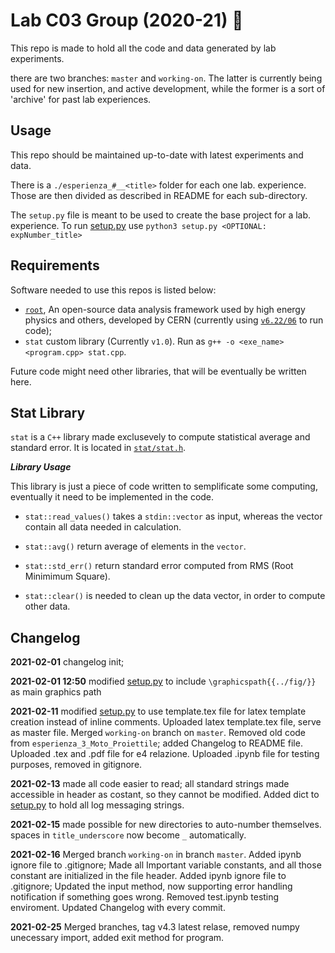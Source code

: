 # Lab C03 Group (2020-21) :rocket:

This repo is made to hold all the code and data generated by lab experiments.

there are two branches: `master` and `working-on`. The latter is currently being used
for new insertion, and active development, while the former is a sort of 'archive' for
past lab experiences.

## Usage

This repo should be maintained up-to-date with latest experiments and data.

There is a `./esperienza_#__<title>` folder for each one lab. experience. Those are 
then divided as described in README for each sub-directory. 

The `setup.py` file is meant to be used to create the base project for a lab. 
experience. To run [setup.py](setup.py) use `python3 setup.py <OPTIONAL: expNumber_title>`

## Requirements

Software needed to use this repos is listed below:

- [`root`](https://github.com/root-project/root), An open-source data analysis framework
used by high energy physics and others, developed by CERN 
(currently using [`v6.22/06`](https://github.com/root-project/root/tree/v6-22-06) to run code);
- `stat` custom library (Currently `v1.0`). Run as `g++ -o <exe_name> <program.cpp> stat.cpp`.
<!-- - `numpy` Python library is only needed in order for the [setup.py](setup.py) program to work.  -->

Future code might need other libraries, that will be eventually be written here.

## Stat Library

`stat` is a `C++` library made exclusevely to compute statistical average and standard
error. It is located in [`stat/stat.h`](stat/stat.h).

***Library Usage***

This library is just a piece of code written to semplificate some computing, eventually 
it need to be implemented in the code.

* `stat::read_values()` takes a `stdin::vector` as input, whereas the vector contain all 
data needed in calculation.

* `stat::avg()` return average of elements in the `vector`.

* `stat::std_err()` return standard error computed from RMS (Root Minimimum Square).

* `stat::clear()` is needed to clean up the data vector, in order to compute other data. 

Changelog
---------
**2021-02-01** changelog init;

**2021-02-01 12:50** modified [setup.py](setup.py) to include `\graphicspath{{../fig/}}` 
as main graphics path

**2021-02-11** modified [setup.py](setup.py) to use template.tex file for latex template 
creation instead of inline comments. Uploaded latex template.tex file, serve as master file. 
Merged `working-on` branch on `master`. Removed old code from `esperienza_3_Moto_Proiettile`; 
added Changelog to README file. Uploaded .tex and .pdf file for e4 relazione.
Uploaded .ipynb file for testing purposes, removed in gitignore.

**2021-02-13** made all code easier to read; all standard strings made accessible in header 
as costant, so they cannot be modified. Added dict to [setup.py](setup.py) to hold all log
messaging strings.

**2021-02-15** made possible for new directories to auto-number themselves. spaces in 
`title_underscore` now become `_` automatically. 

**2021-02-16** Merged branch `working-on` in branch `master`. Added ipynb ignore file 
to .gitignore; Made all Important variable constants, and all those constant are initialized
 in the file header. Added ipynb ignore file to .gitignore;
Updated the input method, now supporting error handling notification if something goes wrong.
Removed test.ipynb testing enviroment.
Updated Changelog with every commit.

**2021-02-25** Merged branches, tag v4.3 latest relase, removed numpy unecessary import, 
added exit method for program.
